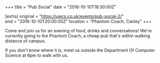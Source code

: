 +++
title = "Pub Social"
date = "2016-10-10T18:30:00Z"

[extra]
original = "https://uwcs.co.uk/events/pub-social-2/"    
end = "2016-10-10T20:00:00Z"
location = "Phantom Coach, Canley"
+++

Come and join us for an evening of food, drinks and conversations\! We're currently going to the Phantom Coach, a cheap pub that's within walking distance of campus.

  

If you don't know where it is, meet us outside the Department Of Computer Science at 6pm to walk with us.


